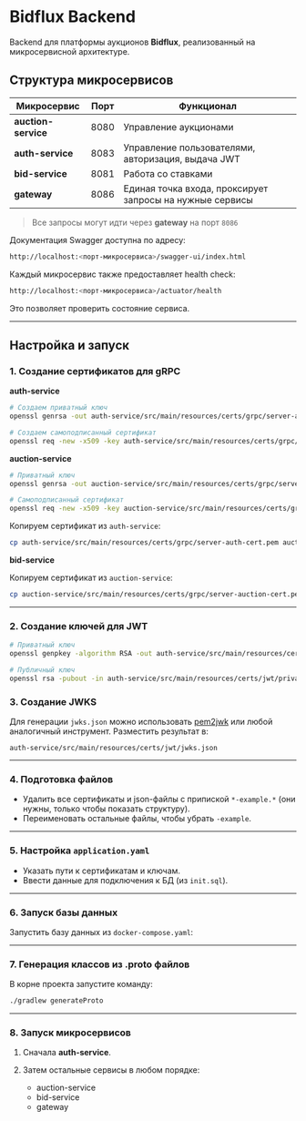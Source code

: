 # Bidflux Backend

Backend для платформы аукционов **Bidflux**, реализованный на микросервисной архитектуре.

## Структура микросервисов

| Микросервис         | Порт | Функционал                                               |
| ------------------- | ---- | -------------------------------------------------------- |
| **auction-service** | 8080 | Управление аукционами                                    |
| **auth-service**    | 8083 | Управление пользователями, авторизация, выдача JWT       |
| **bid-service**     | 8081 | Работа со ставками                                       |
| **gateway**         | 8086 | Единая точка входа, проксирует запросы на нужные сервисы |

> Все запросы могут идти через **gateway** на порт `8086`

Документация Swagger доступна по адресу:

```bash 
http://localhost:<порт-микросервиса>/swagger-ui/index.html
```

Каждый микросервис также предоставляет health check:

```bash 
http://localhost:<порт-микросервиса>/actuator/health
````

Это позволяет проверить состояние сервиса.

---

## Настройка и запуск

### 1. Создание сертификатов для gRPC

**auth-service**

```bash
# Создаем приватный ключ
openssl genrsa -out auth-service/src/main/resources/certs/grpc/server-auth-key.pem 2048

# Создаем самоподписанный сертификат
openssl req -new -x509 -key auth-service/src/main/resources/certs/grpc/server-auth-key.pem -out auth-service/src/main/resources/certs/grpc/server-auth-cert.pem -days 365
```

**auction-service**

```bash
# Приватный ключ
openssl genrsa -out auction-service/src/main/resources/certs/grpc/server-auction-key.pem 2048

# Самоподписанный сертификат
openssl req -new -x509 -key auction-service/src/main/resources/certs/grpc/server-auction-key.pem -out auction-service/src/main/resources/certs/grpc/server-auction-cert.pem -days 365
```

Копируем сертификат из `auth-service`:
```bash
cp auth-service/src/main/resources/certs/grpc/server-auth-cert.pem auction-service/src/main/resources/certs/grpc/
```

**bid-service**

Копируем сертификат из `auction-service`:

```bash
cp auction-service/src/main/resources/certs/grpc/server-auction-cert.pem bid-service/src/main/resources/certs/grpc/
```

---

### 2. Создание ключей для JWT

```bash
# Приватный ключ
openssl genpkey -algorithm RSA -out auth-service/src/main/resources/certs/jwt/private_jwt_key.pem -pkeyopt rsa_keygen_bits:2048

# Публичный ключ
openssl rsa -pubout -in auth-service/src/main/resources/certs/jwt/private_jwt_key.pem -out auth-service/src/main/resources/certs/jwt/public_jwt_key.pem
```

### 3. Создание JWKS

Для генерации `jwks.json` можно использовать [pem2jwk](https://pem2jwk.vercel.app) или любой аналогичный инструмент.
Разместить результат в:

```
auth-service/src/main/resources/certs/jwt/jwks.json
```

---

### 4. Подготовка файлов

* Удалить все сертификаты и json-файлы с припиской `*-example.*` (они нужны, только чтобы показать структуру).
* Переименовать остальные файлы, чтобы убрать `-example`.

---

### 5. Настройка `application.yaml`

* Указать пути к сертификатам и ключам.
* Ввести данные для подключения к БД (из `init.sql`).

---

### 6. Запуск базы данных

Запустить базу данных из `docker-compose.yaml`:

---

### 7. Генерация классов из .proto файлов

В корне проекта запустите команду:
```bash
./gradlew generateProto 
```

---

### 8. Запуск микросервисов

1. Сначала **auth-service**.
2. Затем остальные сервисы в любом порядке:

    * auction-service
    * bid-service
    * gateway

